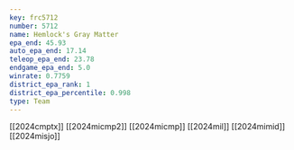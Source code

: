 ```yaml
---
key: frc5712
number: 5712
name: Hemlock's Gray Matter
epa_end: 45.93
auto_epa_end: 17.14
teleop_epa_end: 23.78
endgame_epa_end: 5.0
winrate: 0.7759
district_epa_rank: 1
district_epa_percentile: 0.998
type: Team
---
```

[[2024cmptx]]
[[2024micmp2]]
[[2024micmp]]
[[2024mil]]
[[2024mimid]]
[[2024misjo]]
